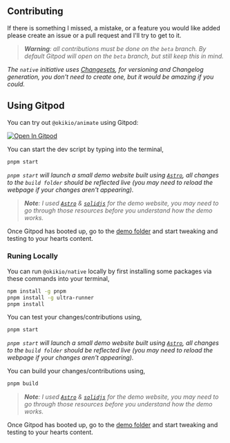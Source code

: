 ## Contributing

If there is something I missed, a mistake, or a feature you would like added please create an issue or a pull request and I'll try to get to it.

> _**Warning**: all contributions must be done on the `beta` branch. By default Gitpod will open on the `beta` branch, but still keep this in mind._

*The `native` initiative uses [Changesets](https://github.com/atlassian/changesets/blob/main/docs/intro-to-using-changesets.md#adding-changesets), for versioning and Changelog generation, you don't need to create one, but it would be amazing if you could.*

## Using Gitpod

You can try out `@okikio/animate` using Gitpod:

[![Open In Gitpod](https://gitpod.io/button/open-in-gitpod.svg)](https://gitpod.io/#https://github.com/okikio/native/blob/beta/packages/animate/README.md)

You can start the dev script by typing into the terminal,

```bash
pnpm start
```

*`pnpm start` will launch a small demo website built using [`Astro`](https://astro.build), all changes to the `build folder` should be reflected live (you may need to reload the webpage if your changes aren't appearing).*

> _**Note**: I used [`Astro`](https://astro.build) & [`solidjs`](https://www.solidjs.com/) for the demo website, you may need to go through those resources before you understand how the demo works._

Once Gitpod has booted up, go to the [demo folder](/docs/demo) and start tweaking and testing to your hearts content. 

### Runing Locally

You can run `@okikio/native` locally by first installing some packages via these commands into your terminal,

```bash
npm install -g pnpm
pnpm install -g ultra-runner
pnpm install
```

You can test your changes/contributions using,

```bash
pnpm start
```

*`pnpm start` will launch a small demo website built using [`Astro`](https://astro.build), all changes to the `build folder` should be reflected live (you may need to reload the webpage if your changes aren't appearing).*

You can build your changes/contributions using,

```bash
pnpm build
```

> _**Note**: I used [`Astro`](https://astro.build) & [`solidjs`](https://www.solidjs.com/) for the demo website, you may need to go through those resources before you understand how the demo works._

Once Gitpod has booted up, go to the [demo folder](/docs/demo) and start tweaking and testing to your hearts content.
